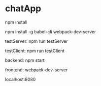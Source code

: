 # chatApp

npm install

npm install -g babel-cli webpack-dev-server

testServer:
npm run testServer

testClient:
npm run testClient

backend:
npm start

frontend:
webpack-dev-server

localhost:8080

